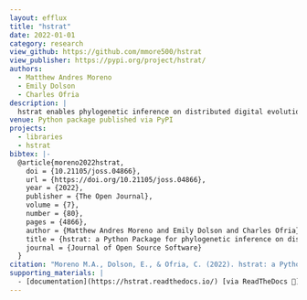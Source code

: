 ```yaml
---
layout: efflux
title: "hstrat"
date: 2022-01-01
category: research
view_github: https://github.com/mmore500/hstrat
view_publisher: https://pypi.org/project/hstrat/
authors:
  - Matthew Andres Moreno
  - Emily Dolson
  - Charles Ofria
description: |
  hstrat enables phylogenetic inference on distributed digital evolution populations.
venue: Python package published via PyPI
projects:
  - libraries
  - hstrat
bibtex: |-
  @article{moreno2022hstrat,
    doi = {10.21105/joss.04866},
    url = {https://doi.org/10.21105/joss.04866},
    year = {2022},
    publisher = {The Open Journal},
    volume = {7},
    number = {80},
    pages = {4866},
    author = {Matthew Andres Moreno and Emily Dolson and Charles Ofria},
    title = {hstrat: a Python Package for phylogenetic inference on distributed digital evolution populations},
    journal = {Journal of Open Source Software}
  }
citation: "Moreno M.A., Dolson, E., & Ofria, C. (2022). hstrat: a Python Package for phylogenetic inference on distributed digital evolution populations. Journal of Open Source Software, 7(80), 4866, https://doi.org/10.21105/joss.04866"
supporting_materials: |
  - [documentation](https://hstrat.readthedocs.io/) [via ReadTheDocs 📖](https://readthedocs.org/)
---
```

